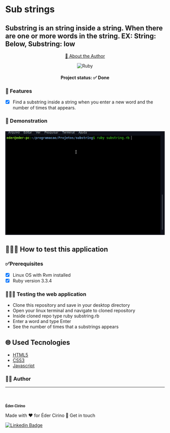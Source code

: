 # Sub strings

## Substring is an string inside a string. When there are one or more words in the string. EX: String: Below, Substring: low

<p align="center">
    <a href="#author"> 🔎	About the Author</a>
</p>

<div align="center">
<p>

![Ruby](https://img.shields.io/badge/ruby-%23CC342D.svg?style=for-the-badge&logo=ruby&logoColor=white)
<!-- ![Ruby on Rails](https://img.shields.io/badge/Ruby_on_Rails-CC0000?style=for-the-badge&logo=ruby-on-rails&logoColor=white) -->

</p>
</div>

<h4 align="center">
Project status: ✅ Done
</h4>

### 📝 Features

- [x] Find a substring inside a string when you enter a new word and the number of times that appears.

### 🧐 Demonstration

<h3 align=center>
<img alt="substring" title="main page" src="./screenshots/screenshot1.gif"
</h3>

## 👩🏻‍💻 How to test this application

### ✅Prerequisites

- [x] Linux OS with Rvm installed
- [x] Ruby version 3.3.4 

### 👨🏻‍💻 Testing the web application

- Clone this repository and save in your desktop directory
- Open your linux terminal and navigate to cloned repository
- Inside cloned repo type ruby substring.rb
- Enter a word and type Enter
- See the number of times that a substrings appears

## 🌐 Used Tecnologies

- [HTML5](https://developer.mozilla.org/en-US/docs/Web/HTML)
- [CSS3](https://www.w3.org/Style/CSS/Overview.en.html)
- [Javascript](https://developer.mozilla.org/en-US/docs/Web/JavaScript)

### 🙋‍♂️ Author
---

<a href="https://www.linkedin.com/in/edercirino/">
<img style="border-radius: 50%;" src="https://avatars3.githubusercontent.com/u/25642656" width="100px" alt=""/>
<br />

<sub><b>Éder Cirino</b></sub></a>

Made with ❤️ for Éder Cirino 👋 Get in touch


[![Linkedin Badge](https://img.shields.io/badge/-Éder-blue?style=flat-square&logo=Linkedin&logoColor=white&link=https://www.linkedin.com/in/edercirino/)](https://www.linkedin.com/in/edercirino/)